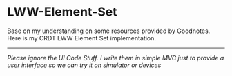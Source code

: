 # LWW-Element-Set

Base on my understanding on some resources provided by Goodnotes.
Here is my CRDT LWW Element Set implementation.

---
*Please ignore the UI Code Stuff. I write them in simple MVC just to provide a user interface so we can try it on simulator or devices*
